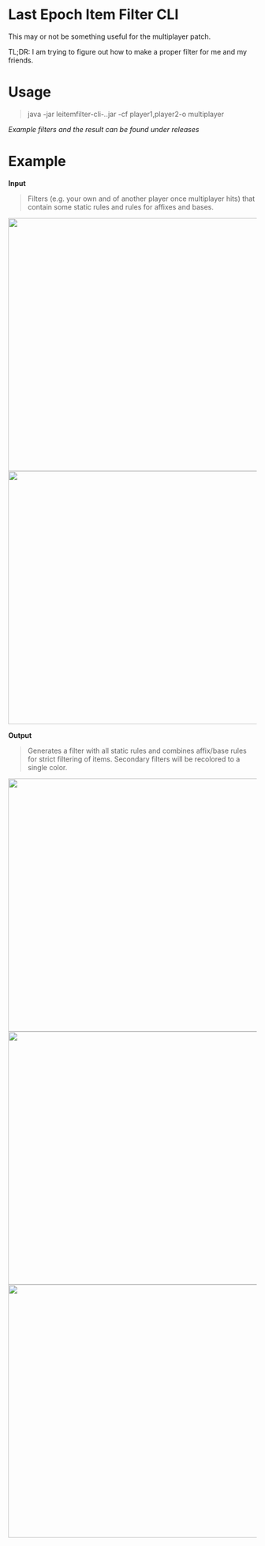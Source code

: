 # Last Epoch Item Filter CLI

This may or not be something useful for the multiplayer patch.

TL;DR: I am trying to figure out how to make a proper filter for me and my friends.



# Usage
> java -jar leitemfilter-cli-*.*.jar -cf player1,player2-o multiplayer

*Example filters and the result can be found under releases*

# Example 

**Input**
> Filters (e.g. your own and of another player once multiplayer hits) that contain some static rules and rules for affixes and bases.
<img src="images/player1.png?raw=true" width="512">
<img src="images/player2.png?raw=true" width="512">

**Output**
> Generates a filter with all static rules and combines affix/base rules for strict filtering of items.
> Secondary filters will be recolored to a single color.
<img src="images/merge1.png?raw=true" width="512">
<img src="images/merge2.png?raw=true" width="512">
<img src="images/merge3.png?raw=true" width="512">
